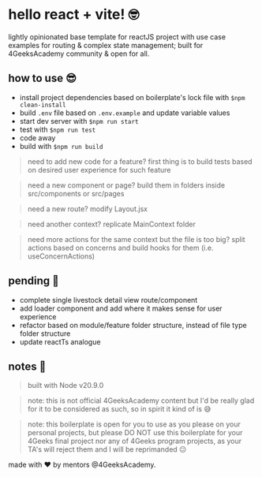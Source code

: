 # hello react + vite! 🤓
lightly opinionated base template for reactJS project with use case examples for routing & complex state management; built for 4GeeksAcademy community & open for all.

## how to use 😎
- install project dependencies based on boilerplate's lock file with `$npm clean-install`
- build `.env` file based on `.env.example` and update variable values
- start dev server with `$npm run start`
- test with `$npm run test`
- code away
- build with `$npm run build`

> need to add new code for a feature? first thing is to build tests based on desired user experience for such feature

> need a new component or page? build them in folders inside src/components or src/pages

> need a new route? modify Layout.jsx

> need another context? replicate MainContext folder

> need more actions for the same context but the file is too big? split actions based on concerns and build hooks for them (i.e. useConcernActions)

## pending 🤪
- complete single livestock detail view route/component
- add loader component and add where it makes sense for user experience
- refactor based on module/feature folder structure, instead of file type folder structure
- update reactTs analogue

## notes 📝

> built with Node v20.9.0

> note: this is not official 4GeeksAcademy content but I'd be really glad for it to be considered as such, so in spirit it kind of is 😅

> note: this boilerplate is open for you to use as you please on your personal projects, but please DO NOT use this boilerplate for your 4Geeks final project nor any of 4Geeks program projects, as your TA's will reject them and I will be reprimanded 😐

made with ♥ by mentors @4GeeksAcademy.